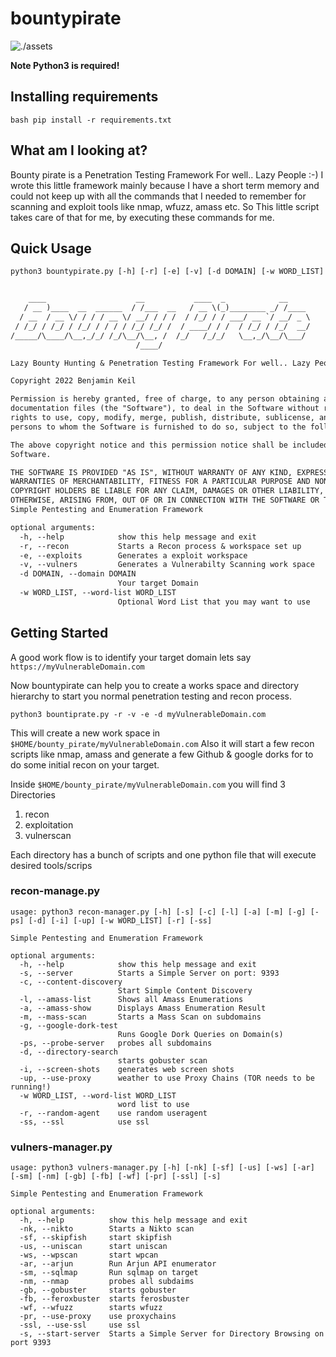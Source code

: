 # bountypirate

![./assets](img.png)

**Note Python3 is required!**



## Installing requirements


``bash
pip install -r requirements.txt
``

## What am I looking at?

Bounty pirate is a Penetration Testing Framework For well.. Lazy People :-)
I wrote this little framework mainly because I have a short term memory 
and could not keep up with all the commands that I needed to remember for scanning and exploit
tools like nmap, wfuzz, amass etc. So This little script takes care of that for me, by executing these commands for me.




## Quick Usage

````txt
python3 bountypirate.py [-h] [-r] [-e] [-v] [-d DOMAIN] [-w WORD_LIST]


    ____                    __           ____  _            __
   / __ )____  __  ______  / /___  __   / __ \(_)________ _/ /____
  / __  / __ \/ / / / __ \/ __/ / / /  / /_/ / / ___/ __ `/ __/ _ \
 / /_/ / /_/ / /_/ / / / / /_/ /_/ /  / ____/ / /  / /_/ / /_/  __/
/_____/\____/\__,_/_/ /_/\__/\__, /  /_/   /_/_/   \__,_/\__/\___/
                            /____/

Lazy Bounty Hunting & Penetration Testing Framework For well.. Lazy People :-)

Copyright 2022 Benjamin Keil

Permission is hereby granted, free of charge, to any person obtaining a copy of this software and associated
documentation files (the "Software"), to deal in the Software without restriction, including without limitation the
rights to use, copy, modify, merge, publish, distribute, sublicense, and/or sell copies of the Software, and to permit
persons to whom the Software is furnished to do so, subject to the following conditions:

The above copyright notice and this permission notice shall be included in all copies or substantial portions of the
Software.

THE SOFTWARE IS PROVIDED "AS IS", WITHOUT WARRANTY OF ANY KIND, EXPRESS OR IMPLIED, INCLUDING BUT NOT LIMITED TO THE
WARRANTIES OF MERCHANTABILITY, FITNESS FOR A PARTICULAR PURPOSE AND NONINFRINGEMENT. IN NO EVENT SHALL THE AUTHORS OR
COPYRIGHT HOLDERS BE LIABLE FOR ANY CLAIM, DAMAGES OR OTHER LIABILITY, WHETHER IN AN ACTION OF CONTRACT, TORT OR
OTHERWISE, ARISING FROM, OUT OF OR IN CONNECTION WITH THE SOFTWARE OR THE USE OR OTHER DEALINGS IN THE SOFTWARE.
Simple Pentesting and Enumeration Framework

optional arguments:
  -h, --help            show this help message and exit
  -r, --recon           Starts a Recon process & workspace set up
  -e, --exploits        Generates a exploit workspace
  -v, --vulners         Generates a Vulnerabilty Scanning work space
  -d DOMAIN, --domain DOMAIN
                        Your target Domain
  -w WORD_LIST, --word-list WORD_LIST
                        Optional Word List that you may want to use
````

## Getting Started

A good work flow is to identify your target domain lets say 
``https://myVulnerableDomain.com``

Now bountypirate can help you to create a works space and directory hierarchy to start you normal penetration testing and recon process.

````commandline
python3 bountiprate.py -r -v -e -d myVulnerableDomain.com
````

This will create a new work space in ``$HOME/bounty_pirate/myVulnerableDomain.com``
Also it will start a few recon scripts like nmap, amass and generate a few Github & google dorks for
to do some initial recon on your target.

Inside ``$HOME/bounty_pirate/myVulnerableDomain.com``  you will find 3 Directories

1. recon
2. exploitation
3. vulnerscan

Each directory has a bunch of scripts and one python file that will execute desired tools/scrips

### recon-manage.py
````commandline
usage: python3 recon-manager.py [-h] [-s] [-c] [-l] [-a] [-m] [-g] [-ps] [-d] [-i] [-up] [-w WORD_LIST] [-r] [-ss]

Simple Pentesting and Enumeration Framework

optional arguments:
  -h, --help            show this help message and exit
  -s, --server          Starts a Simple Server on port: 9393
  -c, --content-discovery
                        Start Simple Content Discovery
  -l, --amass-list      Shows all Amass Enumerations
  -a, --amass-show      Displays Amass Enumeration Result
  -m, --mass-scan       Starts a Mass Scan on subdomains
  -g, --google-dork-test
                        Runs Google Dork Queries on Domain(s)
  -ps, --probe-server   probes all subdomains
  -d, --directory-search
                        starts gobuster scan
  -i, --screen-shots    generates web screen shots
  -up, --use-proxy      weather to use Proxy Chains (TOR needs to be running!)
  -w WORD_LIST, --word-list WORD_LIST
                        word list to use
  -r, --random-agent    use random useragent
  -ss, --ssl            use ssl
````

### vulners-manager.py
````commandline
usage: python3 vulners-manager.py [-h] [-nk] [-sf] [-us] [-ws] [-ar] [-sm] [-nm] [-gb] [-fb] [-wf] [-pr] [-ssl] [-s]

Simple Pentesting and Enumeration Framework

optional arguments:
  -h, --help          show this help message and exit
  -nk, --nikto        Starts a Nikto scan
  -sf, --skipfish     start skipfish
  -us, --uniscan      start uniscan
  -ws, --wpscan       start wpcan
  -ar, --arjun        Run Arjun API enumerator
  -sm, --sqlmap       Run sqlmap on target
  -nm, --nmap         probes all subdaims
  -gb, --gobuster     starts gobuster
  -fb, --feroxbuster  starts ferosbuster
  -wf, --wfuzz        starts wfuzz
  -pr, --use-proxy    use proxychains
  -ssl, --use-ssl     use ssl
  -s, --start-server  Starts a Simple Server for Directory Browsing on port 9393
````


